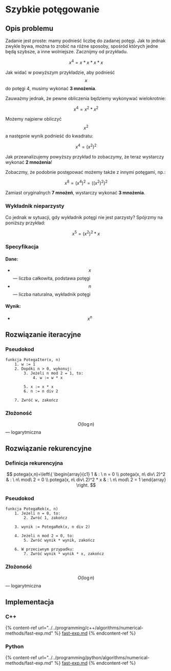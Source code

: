 # Szybkie potęgowanie

## Opis problemu

Zadanie jest proste: mamy podnieść liczbę do zadanej potęgi. Jak to jednak zwykle bywa, można to zrobić na różne sposoby, spośród których jedne będą szybsze, a inne wolniejsze. Zacznijmy od przykładu.

$$
x^4=x*x*x*x
$$

Jak widać w powyższym przykładzie, aby podnieść $$x$$ do potęgi 4, musimy wykonać **3 mnożenia**.

Zauważmy jednak, że pewne obliczenia będziemy wykonywać wielokrotnie:

$$
x^4=x^2*x^2
$$

Możemy najpierw obliczyć $$x^2$$ a następnie wynik podnieść do kwadratu:

$$
x^4=(x^2)^2
$$

Jak przeanalizujemy powyższy przykład to zobaczymy, że teraz wystarczy wykonać **2 mnożenia**!

Zobaczmy, że podobnie postępować możemy także z innymi potęgami, np.:

$$
x^8=(x^4)^2=((x^2)^2)^2
$$

Zamiast oryginalnych **7 mnożeń**, wystarczy wykonać **3 mnożenia**.

### Wykładnik nieparzysty

Co jednak w sytuacji, gdy wykładnik potęgi nie jest parzysty? Spójrzmy na poniższy przykład:

$$
x^5=(x^2)^2*x
$$

### Specyfikacja

#### Dane:

* $$x$$ — liczba całkowita, podstawa potęgi
* $$n$$ — liczba naturalna, wykładnik potęgi

#### Wynik:

* $$x^n$$

## Rozwiązanie iteracyjne

### Pseudokod

```
funkcja PotegaIter(x, n)
    1. w := 1
    2. Dopóki n > 0, wykonuj:
        3. Jeżeli n mod 2 = 1, to:
            4. w := w * x
        
        5. x := x * x
        6. n := n div 2
    
    7. Zwróć w, zakończ
```

### Złożoność

$$O(\log{n})$$ — logarytmiczna

## Rozwiązanie rekurencyjne

### Definicja rekurencyjna

$$
potega(x,n)=\left\{ \begin{array}{c1}
1 & : \ n = 0 \\
potega(x, n\ div\ 2)^2 & : \ n\ mod\ 2 = 0 \\
potega(x, n\ div\ 2)^2 * x & : \ n\ mod\ 2 = 1
\end{array} \right.
$$

### Pseudokod

```
funkcja PotegaRek(x, n)
    1. Jeżeli n = 0, to:
        2. Zwróć 1, zakończ
    
    3. wynik := PotegaRek(x, n div 2)

    4. Jeżeli n mod 2 = 0, to:
        5. Zwróć wynik * wynik, zakończ
    
    6. W przeciwnym przypadku:
        7. Zwróć wynik * wynik * x, zakończ
```

### Złożoność

$$O(\log{n})$$ — logarytmiczna

## Implementacja

### C++

{% content-ref url="../../programming/c++/algorithms/numerical-methods/fast-exp.md" %}
[fast-exp.md](../../programming/c++/algorithms/numerical-methods/fast-exp.md)
{% endcontent-ref %}

### Python

{% content-ref url="../../programming/python/algorithms/numerical-methods/fast-exp.md" %}
[fast-exp.md](../../programming/python/algorithms/numerical-methods/fast-exp.md)
{% endcontent-ref %}
